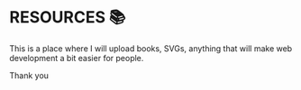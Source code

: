 # RESOURCES 📚

This is a place where I will upload books, SVGs, anything that will make web development a bit easier for people.

Thank you
